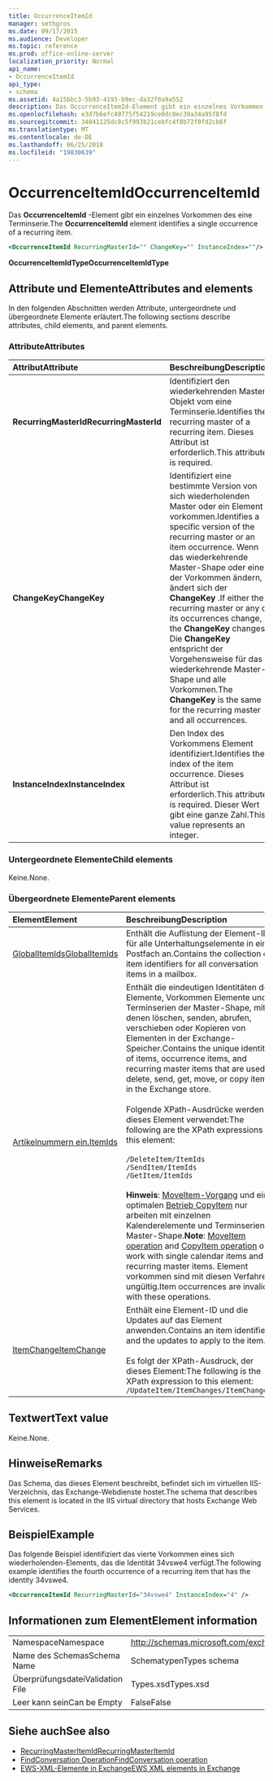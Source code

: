 ```yaml
---
title: OccurrenceItemId
manager: sethgros
ms.date: 09/17/2015
ms.audience: Developer
ms.topic: reference
ms.prod: office-online-server
localization_priority: Normal
api_name:
- OccurrenceItemId
api_type:
- schema
ms.assetid: 4a15bbc3-5b93-4193-b9ec-da32f0a9a552
description: Das OccurrenceItemId-Element gibt ein einzelnes Vorkommen des eine Terminserie.
ms.openlocfilehash: e3d7b6efc49775f54219ce0dc0ec39a34a95f8fd
ms.sourcegitcommit: 34041125dc8c5f993b21cebfc4f8b72f0fd2cb6f
ms.translationtype: MT
ms.contentlocale: de-DE
ms.lasthandoff: 06/25/2018
ms.locfileid: "19830639"
---
```

# <a name="occurrenceitemid"></a><span data-ttu-id="19e61-103">OccurrenceItemId</span><span class="sxs-lookup"><span data-stu-id="19e61-103">OccurrenceItemId</span></span>

<span data-ttu-id="19e61-104">Das **OccurrenceItemId** -Element gibt ein einzelnes Vorkommen des eine Terminserie.</span><span class="sxs-lookup"><span data-stu-id="19e61-104">The **OccurrenceItemId** element identifies a single occurrence of a recurring item.</span></span> 
  
```XML
<OccurrenceItemId RecurringMasterId="" ChangeKey="" InstanceIndex=""/>
```

<span data-ttu-id="19e61-105">**OccurrenceItemIdType**</span><span class="sxs-lookup"><span data-stu-id="19e61-105">**OccurrenceItemIdType**</span></span>

## <a name="attributes-and-elements"></a><span data-ttu-id="19e61-106">Attribute und Elemente</span><span class="sxs-lookup"><span data-stu-id="19e61-106">Attributes and elements</span></span>

<span data-ttu-id="19e61-107">In den folgenden Abschnitten werden Attribute, untergeordnete und übergeordnete Elemente erläutert.</span><span class="sxs-lookup"><span data-stu-id="19e61-107">The following sections describe attributes, child elements, and parent elements.</span></span>
  
### <a name="attributes"></a><span data-ttu-id="19e61-108">Attribute</span><span class="sxs-lookup"><span data-stu-id="19e61-108">Attributes</span></span>

|<span data-ttu-id="19e61-109">**Attribut**</span><span class="sxs-lookup"><span data-stu-id="19e61-109">**Attribute**</span></span>|<span data-ttu-id="19e61-110">**Beschreibung**</span><span class="sxs-lookup"><span data-stu-id="19e61-110">**Description**</span></span>|
|:-----|:-----|
|<span data-ttu-id="19e61-111">**RecurringMasterId**</span><span class="sxs-lookup"><span data-stu-id="19e61-111">**RecurringMasterId**</span></span> <br/> |<span data-ttu-id="19e61-112">Identifiziert den wiederkehrenden Master-Objekt vom eine Terminserie.</span><span class="sxs-lookup"><span data-stu-id="19e61-112">Identifies the recurring master of a recurring item.</span></span> <span data-ttu-id="19e61-113">Dieses Attribut ist erforderlich.</span><span class="sxs-lookup"><span data-stu-id="19e61-113">This attribute is required.</span></span>  <br/> |
|<span data-ttu-id="19e61-114">**ChangeKey**</span><span class="sxs-lookup"><span data-stu-id="19e61-114">**ChangeKey**</span></span> <br/> |<span data-ttu-id="19e61-115">Identifiziert eine bestimmte Version von sich wiederholenden Master oder ein Element vorkommen.</span><span class="sxs-lookup"><span data-stu-id="19e61-115">Identifies a specific version of the recurring master or an item occurrence.</span></span> <span data-ttu-id="19e61-116">Wenn das wiederkehrende Master-Shape oder eine der Vorkommen ändern, ändert sich der **ChangeKey** .</span><span class="sxs-lookup"><span data-stu-id="19e61-116">If either the recurring master or any of its occurrences change, the **ChangeKey** changes.</span></span> <span data-ttu-id="19e61-117">Die **ChangeKey** entspricht der Vorgehensweise für das wiederkehrende Master-Shape und alle Vorkommen.</span><span class="sxs-lookup"><span data-stu-id="19e61-117">The **ChangeKey** is the same for the recurring master and all occurrences.</span></span>  <br/> |
|<span data-ttu-id="19e61-118">**InstanceIndex**</span><span class="sxs-lookup"><span data-stu-id="19e61-118">**InstanceIndex**</span></span> <br/> |<span data-ttu-id="19e61-119">Den Index des Vorkommens Element identifiziert.</span><span class="sxs-lookup"><span data-stu-id="19e61-119">Identifies the index of the item occurrence.</span></span> <span data-ttu-id="19e61-120">Dieses Attribut ist erforderlich.</span><span class="sxs-lookup"><span data-stu-id="19e61-120">This attribute is required.</span></span> <span data-ttu-id="19e61-121">Dieser Wert gibt eine ganze Zahl.</span><span class="sxs-lookup"><span data-stu-id="19e61-121">This value represents an integer.</span></span>  <br/> |
   
### <a name="child-elements"></a><span data-ttu-id="19e61-122">Untergeordnete Elemente</span><span class="sxs-lookup"><span data-stu-id="19e61-122">Child elements</span></span>

<span data-ttu-id="19e61-123">Keine.</span><span class="sxs-lookup"><span data-stu-id="19e61-123">None.</span></span>
  
### <a name="parent-elements"></a><span data-ttu-id="19e61-124">Übergeordnete Elemente</span><span class="sxs-lookup"><span data-stu-id="19e61-124">Parent elements</span></span>

|<span data-ttu-id="19e61-125">**Element**</span><span class="sxs-lookup"><span data-stu-id="19e61-125">**Element**</span></span>|<span data-ttu-id="19e61-126">**Beschreibung**</span><span class="sxs-lookup"><span data-stu-id="19e61-126">**Description**</span></span>|
|:-----|:-----|
|[<span data-ttu-id="19e61-127">GlobalItemIds</span><span class="sxs-lookup"><span data-stu-id="19e61-127">GlobalItemIds</span></span>](globalitemids.md) <br/> |<span data-ttu-id="19e61-128">Enthält die Auflistung der Element-IDs für alle Unterhaltungselemente in einem Postfach an.</span><span class="sxs-lookup"><span data-stu-id="19e61-128">Contains the collection of item identifiers for all conversation items in a mailbox.</span></span>  <br/> |
|[<span data-ttu-id="19e61-129">Artikelnummern ein.</span><span class="sxs-lookup"><span data-stu-id="19e61-129">ItemIds</span></span>](itemids.md) <br/> | <span data-ttu-id="19e61-130">Enthält die eindeutigen Identitäten der Elemente, Vorkommen Elemente und Terminserien der Master-Shape, mit denen löschen, senden, abrufen, verschieben oder Kopieren von Elementen in der Exchange-Speicher.</span><span class="sxs-lookup"><span data-stu-id="19e61-130">Contains the unique identities of items, occurrence items, and recurring master items that are used to delete, send, get, move, or copy items in the Exchange store.</span></span> <br/><br/><span data-ttu-id="19e61-131">Folgende XPath-Ausdrücke werden für dieses Element verwendet:</span><span class="sxs-lookup"><span data-stu-id="19e61-131">The following are the XPath expressions to this element:</span></span> <br/><br/>  `/DeleteItem/ItemIds` <br/>  `/SendItem/ItemIds` <br/>  `/GetItem/ItemIds` <br/><br/><span data-ttu-id="19e61-132">**Hinweis**: [MoveItem-Vorgang](moveitem-operation.md) und einen optimalen [Betrieb CopyItem](copyitem-operation.md) nur arbeiten mit einzelnen Kalenderelemente und Terminserien Master-Shape.</span><span class="sxs-lookup"><span data-stu-id="19e61-132">**Note**:  [MoveItem operation](moveitem-operation.md) and [CopyItem operation](copyitem-operation.md) only work with single calendar items and recurring master items.</span></span> <span data-ttu-id="19e61-133">Element vorkommen sind mit diesen Verfahren ungültig.</span><span class="sxs-lookup"><span data-stu-id="19e61-133">Item occurrences are invalid with these operations.</span></span>           |
|[<span data-ttu-id="19e61-134">ItemChange</span><span class="sxs-lookup"><span data-stu-id="19e61-134">ItemChange</span></span>](itemchange.md) <br/> |<span data-ttu-id="19e61-135">Enthält eine Element-ID und die Updates auf das Element anwenden.</span><span class="sxs-lookup"><span data-stu-id="19e61-135">Contains an item identifier and the updates to apply to the item.</span></span><br/><br/> <span data-ttu-id="19e61-136">Es folgt der XPath-Ausdruck, der dieses Element:</span><span class="sxs-lookup"><span data-stu-id="19e61-136">The following is the XPath expression to this element:</span></span>  <br/>  `/UpdateItem/ItemChanges/ItemChange[i]` <br/> |
   
## <a name="text-value"></a><span data-ttu-id="19e61-137">Textwert</span><span class="sxs-lookup"><span data-stu-id="19e61-137">Text value</span></span>

<span data-ttu-id="19e61-138">Keine.</span><span class="sxs-lookup"><span data-stu-id="19e61-138">None.</span></span>
  
## <a name="remarks"></a><span data-ttu-id="19e61-139">Hinweise</span><span class="sxs-lookup"><span data-stu-id="19e61-139">Remarks</span></span>

<span data-ttu-id="19e61-140">Das Schema, das dieses Element beschreibt, befindet sich im virtuellen IIS-Verzeichnis, das Exchange-Webdienste hostet.</span><span class="sxs-lookup"><span data-stu-id="19e61-140">The schema that describes this element is located in the IIS virtual directory that hosts Exchange Web Services.</span></span>
  
## <a name="example"></a><span data-ttu-id="19e61-141">Beispiel</span><span class="sxs-lookup"><span data-stu-id="19e61-141">Example</span></span>

<span data-ttu-id="19e61-142">Das folgende Beispiel identifiziert das vierte Vorkommen eines sich wiederholenden-Elements, das die Identität 34vswe4 verfügt.</span><span class="sxs-lookup"><span data-stu-id="19e61-142">The following example identifies the fourth occurrence of a recurring item that has the identity 34vswe4.</span></span>
  
```XML
<OccurrenceItemId RecurringMasterId="34vswe4" InstanceIndex="4" />
```

## <a name="element-information"></a><span data-ttu-id="19e61-143">Informationen zum Element</span><span class="sxs-lookup"><span data-stu-id="19e61-143">Element information</span></span>

|||
|:-----|:-----|
|<span data-ttu-id="19e61-144">Namespace</span><span class="sxs-lookup"><span data-stu-id="19e61-144">Namespace</span></span>  <br/> |http://schemas.microsoft.com/exchange/services/2006/types  <br/> |
|<span data-ttu-id="19e61-145">Name des Schemas</span><span class="sxs-lookup"><span data-stu-id="19e61-145">Schema Name</span></span>  <br/> |<span data-ttu-id="19e61-146">Schematypen</span><span class="sxs-lookup"><span data-stu-id="19e61-146">Types schema</span></span>  <br/> |
|<span data-ttu-id="19e61-147">Überprüfungsdatei</span><span class="sxs-lookup"><span data-stu-id="19e61-147">Validation File</span></span>  <br/> |<span data-ttu-id="19e61-148">Types.xsd</span><span class="sxs-lookup"><span data-stu-id="19e61-148">Types.xsd</span></span>  <br/> |
|<span data-ttu-id="19e61-149">Leer kann sein</span><span class="sxs-lookup"><span data-stu-id="19e61-149">Can be Empty</span></span>  <br/> |<span data-ttu-id="19e61-150">False</span><span class="sxs-lookup"><span data-stu-id="19e61-150">False</span></span>  <br/> |
   
## <a name="see-also"></a><span data-ttu-id="19e61-151">Siehe auch</span><span class="sxs-lookup"><span data-stu-id="19e61-151">See also</span></span>

- [<span data-ttu-id="19e61-152">RecurringMasterItemId</span><span class="sxs-lookup"><span data-stu-id="19e61-152">RecurringMasterItemId</span></span>](recurringmasteritemid.md)
- [<span data-ttu-id="19e61-153">FindConversation Operation</span><span class="sxs-lookup"><span data-stu-id="19e61-153">FindConversation operation</span></span>](findconversation-operation.md)
- [<span data-ttu-id="19e61-154">EWS-XML-Elemente in Exchange</span><span class="sxs-lookup"><span data-stu-id="19e61-154">EWS XML elements in Exchange</span></span>](ews-xml-elements-in-exchange.md)

